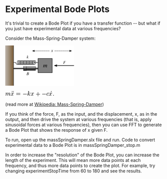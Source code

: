 Experimental Bode Plots
=======================

It's trivial to create a Bode Plot if you have a transfer function -- but what if you just have experimental data at various frequencies?

Consider the Mass-Spring-Damper system:

![diagram](Wikipedia-Mass-Spring-Damper.png)

![diagram](Wikipedia-massspringdamper-eqn.png)

(read more at [Wikipedia: Mass-Spring-Damper](http://en.wikipedia.org/wiki/Damping#Example:_mass.E2.80.93spring.E2.80.93damper))

If you think of the force, F, as the input, and the displacement, x, as in the output, and then drive the system at various frequencies (that is, apply sinusoidal forces at various frequencies), then you can use FFT to generate a Bode Plot that shows the response of x given F.

To run, open up the massSpringDamper.slx file and run. Code to convert experimental data to a Bode Plot is in massSpringDamper_stop.m

In order to increase the "resolution" of the Bode Plot, you can increase the length of the experiment. This will mean more data points at each frequency, and thus more data points to create the plot. For example, try changing experimentStopTime from 60 to 180 and see the results.
